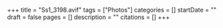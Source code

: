 +++
title = "Ss1_3198.avif"
tags = ["Photos"]
categories = []
startDate = ""
draft = false
pages = []
description = ""
citations = []
+++

